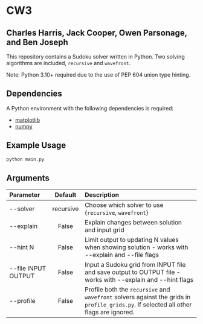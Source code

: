 # CW3

## Charles Harris, Jack Cooper, Owen Parsonage, and Ben Joseph

This repository contains a Sudoku solver written in Python. Two solving algorithms are included, `recursive` and `wavefront`.

Note: Python 3.10+ required due to the use of PEP 604 union type hinting.

## Dependencies

A Python environment with the following dependencies is required:

- [matplotlib](https://pypi.org/project/matplotlib/)
- [numpy](https://pypi.org/project/numpy/)

## Example Usage

```bash
python main.py
```

## Arguments

| Parameter                 | Default       | Description   |
| :------------------------ |:-------------:| :-------------|
| --solver                  |   recursive   | Choose which solver to use {`recursive`, `wavefront`}|
| --explain                 |   False       | Explain changes between solution and input grid  |
| --hint N                  |   False       | Limit output to updating N values when showing solution - works with --explain and --file flags|
| --file INPUT OUTPUT       |   False       | Input a Sudoku grid from INPUT file and save output to OUTPUT file - works with --explain and --hint flags|
| --profile                 |   False       | Profile both the `recursive` and `wavefront` solvers against the grids in `profile_grids.py`. If selected all other flags are ignored.|